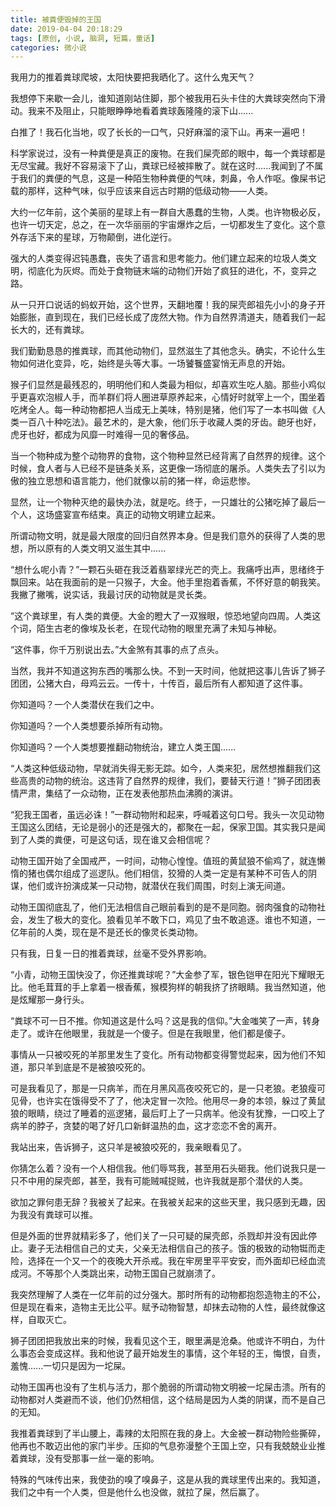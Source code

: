 ```yaml
---
title: 被粪便毁掉的王国
date: 2019-04-04 20:18:29
tags: [原创, 小说, 脑洞, 短篇，童话]
categories: 微小说
---
```


我用力的推着粪球爬坡，太阳快要把我晒化了。这什么鬼天气？

我想停下来歇一会儿，谁知道刚站住脚，那个被我用石头卡住的大粪球突然向下滑动。我来不及阻止，只能眼睁睁地看着粪球轰隆隆的滚下山......

白推了！我石化当地，叹了长长的一口气，只好麻溜的滚下山。再来一遍吧！

科学家说过，没有一种粪便是真正的废物。在我们屎壳郎的眼中，每一个粪球都是无尽宝藏。我好不容易滚下了山，粪球已经被摔散了。就在这时......我闻到了不属于我们的粪便的气息，这是一种陌生物种粪便的气味，刺鼻，令人作呕。像屎书记载的那样，这种气味，似乎应该来自远古时期的低级动物——人类。

大约一亿年前，这个美丽的星球上有一群自大愚蠢的生物，人类。也许物极必反，也许一切天定，总之，在一次华丽丽的宇宙爆炸之后，一切都发生了变化。这个意外存活下来的星球，万物颠倒，进化逆行。

强大的人类变得迟钝愚蠢，丧失了语言和思考能力。他们建立起来的垃圾人类文明，彻底化为灰烬。而处于食物链末端的动物们开始了疯狂的进化，不，变异之路。

从一只开口说话的蚂蚁开始，这个世界，天翻地覆！我的屎壳郎祖先小小的身子开始膨胀，直到现在，我们已经长成了庞然大物。作为自然界清道夫，随着我们一起长大的，还有粪球。

我们勤勤恳恳的推粪球，而其他动物们，显然滋生了其他念头。确实，不论什么生物如何进化变异，吃，始终是头等大事。一场饕餮盛宴悄无声息的开始。

猴子们显然是最残忍的，明明他们和人类最为相似，却喜欢生吃人脑。那些小鸡似乎更喜欢泡椒人手，而羊群们将人圈进草原养起来，心情好时就宰上一个，围坐着吃烤全人。每一种动物都把人当成无上美味，特别是猪，他们写了一本书叫做《人类一百八十种吃法》。最艺术的，是大象，他们乐于收藏人类的牙齿。龅牙也好，虎牙也好，都成为风靡一时难得一见的奢侈品。

当一个物种成为整个动物界的食物，这个物种显然已经背离了自然界的规律。这个时候，食人者与人已经不是链条关系，这更像一场彻底的屠杀。人类失去了引以为傲的独立思想和语言能力，他们就像以前的猪一样，命运悲惨。 

显然，让一个物种灭绝的最快办法，就是吃。终于，一只雄壮的公猪吃掉了最后一个人，这场盛宴宣布结束。真正的动物文明建立起来。

所谓动物文明，就是最大限度的回归自然界本身。但是我们意外的获得了人类的思想，所以原有的人类文明又滋生其中......

“想什么呢小青？”一颗石头砸在我泛着翡翠绿光芒的壳上。我痛呼出声，思绪终于飘回来。站在我面前的是一只猴子，大金。他手里抱着香蕉，不怀好意的朝我笑。我撇了撇嘴，说实话，我最讨厌的动物就是灵长类。

“这个粪球里，有人类的粪便。大金的瞪大了一双猴眼，惊恐地望向四周。人类这个词，陌生古老的像埃及长老，在现代动物的眼里充满了未知与神秘。

“这件事，你千万别说出去。”大金煞有其事的点了点头。

当然，我并不知道这狗东西的嘴那么快。不到一天时间，他就把这事儿告诉了狮子团团，公猪大白，母鸡云云。一传十，十传百，最后所有人都知道了这件事。

你知道吗？一个人类潜伏在我们之中。 

你知道吗？一个人类想要杀掉所有动物。

你知道吗？一个人类想要推翻动物统治，建立人类王国......

“人类这种低级动物，早就消失得无影无踪。如今，人类来犯，居然想推翻我们这些高贵的动物的统治。这违背了自然界的规律，我们，要替天行道！”狮子团团表情严肃，集结了一众动物，正在发表他那热血沸腾的演讲。

“犯我王国者，虽远必诛！”一群动物附和起来，呼喊着这句口号。我头一次见动物王国这么团结，无论是弱小的还是强大的，都聚在一起，保家卫国。其实我只是闻到了人类的粪便，可是这句话，现在谁又会相信呢？

动物王国开始了全国戒严，一时间，动物心惶惶。值班的黄鼠狼不偷鸡了，就连懒惰的猪也偶尔组成了巡逻队。他们相信，狡猾的人类一定是有某种不可告人的阴谋，他们或许扮演成某一只动物，就潜伏在我们周围，时刻上演无间道。

动物王国彻底乱了，他们无法相信自己眼前看到的是不是同胞。弱肉强食的动物社会，发生了极大的变化。狼看见羊不敢下口，鸡见了虫不敢追逐。谁也不知道，一亿年前的人类，现在是不是还长的像灵长类动物。

只有我，日复一日的推着粪球，丝毫不受外界影响。

“小青，动物王国快没了，你还推粪球呢？”大金参了军，银色铠甲在阳光下耀眼无比。他毛茸茸的手上拿着一根香蕉，猴模狗样的朝我挤了挤眼睛。我当然知道，他是炫耀那一身行头。

“粪球不可一日不推。你知道这是什么吗？这是我的信仰。”大金嗤笑了一声，转身走了。或许在他眼里，我就是一个傻子。但是在我眼里，他们都是傻子。

事情从一只被咬死的羊那里发生了变化。所有动物都变得警觉起来，因为他们不知道，那只羊到底是不是被狼咬死的。

可是我看见了，那是一只病羊，而在月黑风高夜咬死它的，是一只老狼。老狼瘦可见骨，也许实在饿得受不了了，他决定冒一次险。他用尽一身的本领，躲过了黄鼠狼的眼睛，绕过了睡着的巡逻猪，最后盯上了一只病羊。他没有犹豫，一口咬上了病羊的脖子，贪婪的喝了好几口新鲜温热的血，这才恋恋不舍的离开。

我站出来，告诉狮子，这只羊是被狼咬死的，我亲眼看见了。

你猜怎么着？没有一个人相信我。他们辱骂我，甚至用石头砸我。他们说我只是一只不中用的屎壳郎，甚至，我有可能贼喊捉贼，也许我就是那个潜伏的人类。
 
欲加之罪何患无辞？我被关了起来。在我被关起来的这些天里，我只感到无趣，因为我没有粪球可以推。

但是外面的世界就精彩多了，他们关了一只可疑的屎壳郎，杀戮却并没有因此停止。妻子无法相信自己的丈夫，父亲无法相信自己的孩子。饿的极致的动物铤而走险，选择在一个又一个的夜晚大开杀戒。我在牢房里平平安安，而外面却已经血流成河。不等那个人类跳出来，动物王国自己就崩溃了。

我突然理解了人类在一亿年前的过分强大。那时所有的动物都抱怨造物主的不公，但是现在看来，造物主无比公平。赋予动物智慧，却抹去动物的人性，最终就像这样，自取灭亡。

狮子团团把我放出来的时候，我看见这个王，眼里满是沧桑。他或许不明白，为什么事态会变成这样。我和他说了最开始发生的事情，这个年轻的王，悔恨，自责，羞愧......一切只是因为一坨屎。

动物王国再也没有了生机与活力，那个脆弱的所谓动物文明被一坨屎击溃。所有的动物都对人类避而不谈，他们仍然相信，这个结局是因为人类的阴谋，而不是自己的无知。

我推着粪球到了半山腰上，毒辣的太阳照在我的身上。大金被一群动物险些撕碎，他再也不敢迈出他的家门半步。压抑的气息弥漫整个王国上空，只有我兢兢业业推着粪球，没有受那事一丝一毫的影响。

特殊的气味传出来，我使劲的嗅了嗅鼻子，这是从我的粪球里传出来的。我知道，我们之中有一个人类，但是他什么也没做，就拉了屎，然后赢了。
